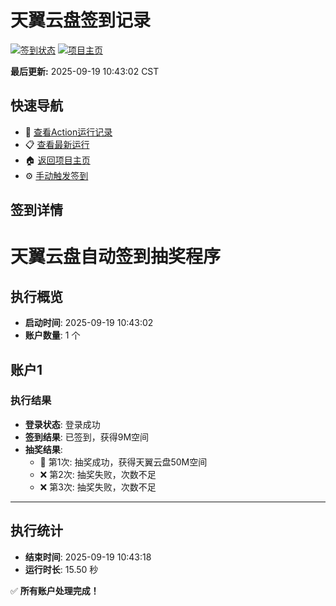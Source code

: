 # 天翼云盘签到记录

[![签到状态](https://github.com/anglesgirl/189pan/actions/workflows/main.yml/badge.svg)](https://github.com/anglesgirl/189pan/actions/workflows/main.yml) [![项目主页](https://img.shields.io/badge/GitHub-项目主页-blue?logo=github)](https://github.com/anglesgirl/189pan)

**最后更新:** 2025-09-19 10:43:02 CST

## 快速导航

- 🔄 [查看Action运行记录](https://github.com/anglesgirl/189pan/actions)
- 📋 [查看最新运行](https://github.com/anglesgirl/189pan/actions/runs/17846927644)
- 🏠 [返回项目主页](https://github.com/anglesgirl/189pan)
- ⚙️ [手动触发签到](https://github.com/anglesgirl/189pan/actions/workflows/main.yml)

## 签到详情

# 天翼云盘自动签到抽奖程序

## 执行概览
- **启动时间**: 2025-09-19 10:43:02
- **账户数量**: 1 个

## 账户1
### 执行结果
- **登录状态**: 登录成功
- **签到结果**: 已签到，获得9M空间
- **抽奖结果**:
  - 🎉 第1次: 抽奖成功，获得天翼云盘50M空间
  - ❌ 第2次: 抽奖失败，次数不足
  - ❌ 第3次: 抽奖失败，次数不足

---
## 执行统计
- **结束时间**: 2025-09-19 10:43:18
- **运行时长**: 15.50 秒

✅ **所有账户处理完成！**
